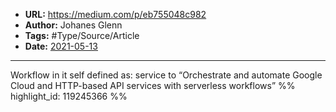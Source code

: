 - **URL:** https://medium.com/p/eb755048c982
- **Author:** Johanes Glenn
- **Tags:** #Type/Source/Article
- **Date:** [2021-05-13](../_daily/2021-05-13.md)
---

Workflow in it self defined as: service to “Orchestrate and automate Google Cloud and HTTP-based API services with serverless workflows” %% highlight_id: 119245366 %%

